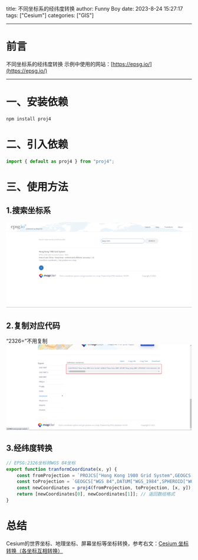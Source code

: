 title: 不同坐标系的经纬度转换
author: Funny Boy
date: 2023-8-24 15:27:17
tags: ["Cesium"]
categories: ["GIS"]

---

# 前言
不同坐标系的经纬度转换
示例中使用的网站：[https://epsg.io/](https://epsg.io/)

---
# 一、安装依赖

```powershell
npm install proj4
```

# 二、引入依赖

```javascript
import { default as proj4 } from "proj4";
```
# 三、使用方法
## 1.搜索坐标系
![在这里插入图片描述](https://raw.githubusercontent.com/752841728/hexo-picture/main/img/6-1.png)
## 2.复制对应代码
“2326=”不用复制
![在这里插入图片描述](https://raw.githubusercontent.com/752841728/hexo-picture/main/img/6-2.png)

## 3.经纬度转换

```javascript
// EPSG:2326坐标转WGS 84坐标
export function tranformCoordinate(x, y) {
	const fromProjection = `PROJCS["Hong Kong 1980 Grid System",GEOGCS["Hong Kong 1980",DATUM["Hong_Kong_1980",SPHEROID["International 1924",6378388,297],TOWGS84[-162.619,-276.959,-161.764,-0.067753,2.243648,1.158828,-1.094246]],PRIMEM["Greenwich",0,AUTHORITY["EPSG","8901"]],UNIT["degree",0.0174532925199433,AUTHORITY["EPSG","9122"]],AUTHORITY["EPSG","4611"]],PROJECTION["Transverse_Mercator"],PARAMETER["latitude_of_origin",22.3121333333333],PARAMETER["central_meridian",114.178555555556],PARAMETER["scale_factor",1],PARAMETER["false_easting",836694.05],PARAMETER["false_northing",819069.8],UNIT["metre",1,AUTHORITY["EPSG","9001"]],AUTHORITY["EPSG","2326"]]`;
	const toProjection = `GEOGCS["WGS 84",DATUM["WGS_1984",SPHEROID["WGS 84",6378137,298.257223563,AUTHORITY["EPSG","7030"]],AUTHORITY["EPSG","6326"]],PRIMEM["Greenwich",0,AUTHORITY["EPSG","8901"]],UNIT["degree",0.0174532925199433,AUTHORITY["EPSG","9122"]],AUTHORITY["EPSG","4326"]]`;
	const newCoordinates = proj4(fromProjection, toProjection, [x, y]);
	return [newCoordinates[0], newCoordinates[1]]; // 返回数组格式
}
```

# 总结
Cesium的世界坐标、地理坐标、屏幕坐标等坐标转换，参考右文：[Cesium 坐标转换（各坐标互相转换）](https://blog.csdn.net/qq_17627195/article/details/127412829?ops_request_misc=&request_id=6e5136859c114aab89fa9127494dc61b&biz_id=&utm_medium=distribute.pc_search_result.none-task-blog-2~blog~koosearch~default-1-127412829-null-null.268^v1^control&utm_term=%E5%9D%90%E6%A0%87%E8%BD%AC%E6%8D%A2&spm=1018.2226.3001.4450)
